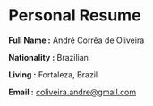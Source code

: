 # Personal Resume

**Full Name :** André Corrêa de Oliveira

**Nationality :** Brazilian

**Living :** Fortaleza, Brazil

**Email :** coliveira.andre@gmail.com
